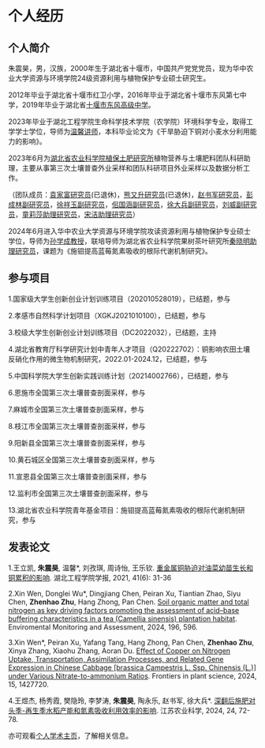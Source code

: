 # 个人经历
## 个人简介
朱震昊，男，汉族，2000年生于湖北省十堰市，中国共产党党党员，现为华中农业大学资源与环境学院24级资源利用与植物保护专业硕士研究生。

2012年毕业于湖北省十堰市红卫小学，2016年毕业于湖北省十堰市东风第七中学，2019年毕业于湖北省[十堰市东风高级中学](http://dfyz.shiyan.gov.cn/)。

2023年毕业于湖北工程学院生命科学技术学院（农学院）环境科学专业，取得工学学士学位，导师为[温馨讲师](https://sky.hbeu.edu.cn/info/1021/1470.htm)，本科毕业论文为《干旱胁迫下铜对小麦水分利用能力的影响》。

2023年6月为[湖北省农业科学院植保土肥研究所](http://www.hbaas.ac.cn/zhibaosuo/)植物营养与土壤肥料团队科研助理，主要从事第三次土壤普查外业采样和团队科研项目外业采样以及数据分析工作。

（团队成员：[袁家富研究员](https://hssf.hzau.edu.cn/info/1012/1188.htm)(已退休)，[熊又升研究员](https://hssf.hzau.edu.cn/info/1012/1192.htm)(已退休)，[赵书军研究员](http://www.hbaas.ac.cn/view/15825.html)，[彭成林副研究员](http://www.hbaas.ac.cn/view/15858.html)，[徐祥玉副研究员](http://www.hbaas.ac.cn/view/15855.html)，[佀国涵副研究员](http://www.hbaas.ac.cn/view/15843.html)，[徐大兵副研究员](http://www.hbaas.ac.cn/view/15856.html)，[刘威副研究员](http://www.hbaas.ac.cn/view/15844.html)，[童莉莎助理研究员](http://www.hbaas.ac.cn/view/28277.html)，[宋洁助理研究员](http://www.hbaas.ac.cn/view/36052.html)）

2024年6月进入华中农业大学资源与环境学院攻读资源利用与植物保护专业硕士学位，导师为[孙学成教授](https://zyhj.hzau.edu.cn/info/1183/7566.htm)，联培导师为湖北省农业科学院果树茶叶研究所[秦晓明助理研究员](http://www.hbaas.ac.cn/view/36094.html)，课题为《施钼提高蓝莓氮素吸收的根际代谢机制研究》。

## 参与项目
1.国家级大学生创新创业计划训练项目（202010528019），已结题，参与

2.孝感市自然科学计划项目（XGKJ2021010100），已结题，参与

3.校级大学生创新创业计划训练项目（DC2022032），已结题，主持

4.湖北省教育厅科学研究计划中青年人才项目（Q20222702）：铜影响农田土壤反硝化作用的微生物机制研究，2022.01-2024.12，已结题，参与

5.中国科学院大学生创新实践训练计划（20214002766），已结题，参与

6.恩施市全国第三次土壤普查剖面采样，参与

7.麻城市全国第三次土壤普查剖面采样，参与

8.枝江市全国第三次土壤普查剖面采样，参与

9.阳新县全国第三次土壤普查剖面采样，参与

10.黄石城区全国第三次土壤普查剖面采样，参与

11.宣恩县全国第三次土壤普查剖面采样，参与

12.监利市全国第三次土壤普查剖面采样，参与

13.湖北省农业科学院青年基金项目：施钼提高蓝莓氮素吸收的根际代谢机制研究，参与

## 发表论文
1.王立凯, **朱震昊**, 温馨*, 刘孜琪, 周诗怡, 王乐钦. [重金属铜胁迫对油菜幼苗生长和铜累积的影响](https://xbbjb.hbeu.edu.cn/info/1009/1648.htm). 湖北工程学院学报, 2021, 41(6): 31-36

2.Xin Wen, Donglei Wu*, Dingjiang Chen, Peiran Xu, Tiantian Zhao, Siyu Chen, **Zhenhao Zhu**, Hang Zhong, Pan Chen. [Soil organic matter and total nitrogen as key driving factors promoting the assessment of acid–base buffering characteristics in a tea (Camellia sinensis) plantation habitat](https://link.springer.com/article/10.1007/s10661-024-12770-4#citeas). Enviromental Monitoring and Assessment, 2024, 196, 596. 

3.Xin Wen*, Peiran Xu, Yafang Tang, Hang Zhong, Pan Chen, **Zhenhao Zhu**, Xinya Zhang, Xiaohu Zhang, Aoran Du. [Effect of Copper on Nitrogen Uptake, Transportation, Assimilation Processes, and Related Gene Expression in Chinese Cabbage [brassica Campestris L. Ssp. Chinensis (L.)] under Various Nitrate-to-ammonium Ratios](https://www.frontiersin.org/journals/plant-science/articles/10.3389/fpls.2024.1427720/full). Frontiers in plant science, 2024, 15, 1427720.

4.王煜杰, 杨秀霞, 樊隐玲, 李梦涛, **朱震昊**, 陶永乐, 赵书军, 徐大兵*. [深翻后施肥对头季-再生季水稻产能和氮素吸收利用效率的影响](http://www.jsnykx.cn/oa/darticle.aspx?type=view&id=202424011). 江苏农业科学, 2024, 24, 72-78.

亦可观看[个人学术主页](https://zhuzhphloem.github.io/homepage/)，了解相关信息。
